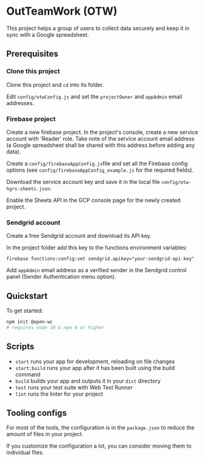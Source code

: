 # OutTeamWork (OTW)

This project helps a group of users to collect data securely and keep it
in sync with a Google spreadsheet.

## Prerequisites

### Clone this project

Clone this project and `cd` into its folder.

Edit `config/otwConfig.js` and set the `projectOwner` and `appAdmin` email
addresses.

### Firebase project

Create a new firebase project. In the project's console, create a new service
account with 'Reader' role. Take note of the service account email address (a
Google spreadsheet shall be shared with this address before adding any data).

Create a `config/firebaseAppConfig.js`file and set all the Firebase config
options (see `config/firebaseAppConfig_example.js` for the required fields).

Download the service account key and save it in the local file
`config/otw-hgrs-sheets.json`.

Enable the Sheets API in the GCP console page for the newly created project.

### Sendgrid account

Create a free Sendgrid account and download its API key.

In the project folder add this key to the functions environment variables:

`firebase functions:config:set sendgrid.apikey="your-sendgrid-api-key"`

Add `appAdmin` email address as a verified sender in the Sendgrid control
panel (Sender Authentication menu option).

## Quickstart

To get started:

```bash
npm init @open-wc
# requires node 10 & npm 6 or higher
```

## Scripts

- `start` runs your app for development, reloading on file changes
- `start:build` runs your app after it has been built using the build command
- `build` builds your app and outputs it in your `dist` directory
- `test` runs your test suite with Web Test Runner
- `lint` runs the linter for your project

## Tooling configs

For most of the tools, the configuration is in the `package.json` to reduce the amount of files in your project.

If you customize the configuration a lot, you can consider moving them to individual files.
